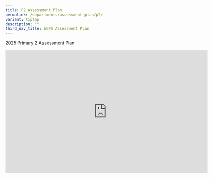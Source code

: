 ```yaml
---
title: P2 Assessment Plan
permalink: /departments/assessment-plan/p2/
variant: tiptap
description: ""
third_nav_title: WGPS Assessment Plan
---
```

<p>2025 Primary 2 Assessment Plan</p>
<div class="iframe-wrapper">
<iframe height="389" width="640" allowfullscreen="true" frameborder="0" src="https://docs.google.com/presentation/d/e/2PACX-1vQXHhsznB6eKirRZQQkyOy5C8Y5-xmNrYz8IOqA_G8lEGofHzXH88urA5zsAOj62w/embed?start=true&amp;loop=true&amp;delayms=5000"></iframe>
</div>
<p></p>